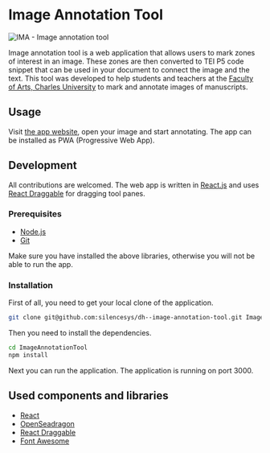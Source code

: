 # Image Annotation Tool

![IMA - Image annotation tool](https://ima.coders.tools/github.png)

Image annotation tool is a web application that allows users to mark zones of interest in an image. These zones are then converted to TEI P5 code snippet that can be used in your document to connect the image and the text. This tool was developed to help students and teachers at the [Faculty of Arts, Charles University](https://ff.cuni.cz/) to mark and annotate images of manuscripts.



## Usage
Visit [the app website](http://ima.coders.tools/), open your image and start annotating.
The app can be installed as PWA (Progressive Web App).

## Development
All contributions are welcomed. The web app is written in [React.js](https://facebook.github.io/react/) and uses [React Draggable](https://www.npmjs.com/package/react-draggable) for dragging tool panes.

### Prerequisites
- [Node.js](https://nodejs.org/en/)
- [Git](https://git-scm.com/)

Make sure you have installed the above libraries, otherwise you will not be able to run the app.

### Installation
First of all, you need to get your local clone of the application.

```bash
git clone git@github.com:silencesys/dh--image-annotation-tool.git ImageAnnotationTool
```

Then you need to install the dependencies.

```bash
cd ImageAnnotationTool
npm install
```

Next you can run the application. 
The application is running on port 3000.


## Used components and libraries
- [React](https://reactjs.org/)
- [OpenSeadragon](https://openseadragon.github.io/)
- [React Draggable](https://www.npmjs.com/package/react-draggable)
- [Font Awesome](https://fontawesome.com/)
